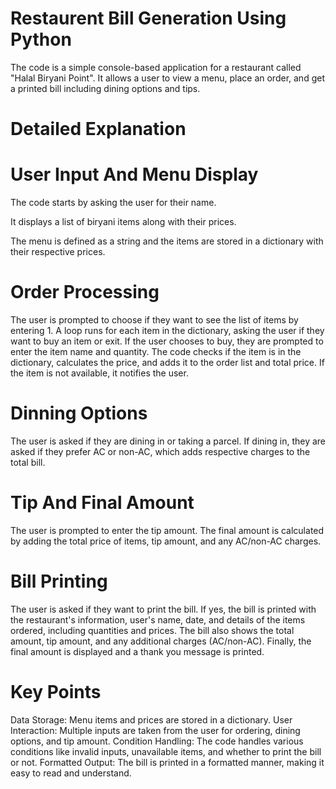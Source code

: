 # Restaurent Bill Generation Using Python

The code is a simple console-based application for a restaurant called "Halal Biryani Point". It allows a user to view a menu, place an order, and get a printed bill including dining options and tips.


# Detailed Explanation


# User Input And Menu Display

The code starts by asking the user for their name.

It displays a list of biryani items along with their prices.

The menu is defined as a string and the items are stored in a dictionary with their respective prices.


# Order Processing

The user is prompted to choose if they want to see the list of items by entering 1.
A loop runs for each item in the dictionary, asking the user if they want to buy an item or exit.
If the user chooses to buy, they are prompted to enter the item name and quantity.
The code checks if the item is in the dictionary, calculates the price, and adds it to the order list and total price.
If the item is not available, it notifies the user.


# Dinning Options

The user is asked if they are dining in or taking a parcel.
If dining in, they are asked if they prefer AC or non-AC, which adds respective charges to the total bill.

# Tip And Final Amount

The user is prompted to enter the tip amount.
The final amount is calculated by adding the total price of items, tip amount, and any AC/non-AC charges.

# Bill Printing

The user is asked if they want to print the bill.
If yes, the bill is printed with the restaurant's information, user's name, date, and details of the items ordered, including quantities and prices.
The bill also shows the total amount, tip amount, and any additional charges (AC/non-AC).
Finally, the final amount is displayed and a thank you message is printed.

# Key Points

Data Storage: Menu items and prices are stored in a dictionary.
User Interaction: Multiple inputs are taken from the user for ordering, dining options, and tip amount.
Condition Handling: The code handles various conditions like invalid inputs, unavailable items, and whether to print the bill or not.
Formatted Output: The bill is printed in a formatted manner, making it easy to read and understand.












